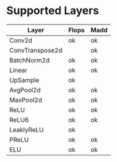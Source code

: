 # Supported Layers
|Layer|Flops|Madd|
|---|---|---|
|Conv2d|ok|ok|
|ConvTranspose2d| |ok|
|BatchNorm2d|ok|ok|
|Linear|ok|ok|
|UpSample|ok| |
|AvgPool2d|ok|ok|
|MaxPool2d|ok|ok|
|ReLU|ok|ok|
|ReLU6|ok|ok|
|LeaklyReLU|ok||
|PReLU|ok|ok|
|ELU|ok|ok|
